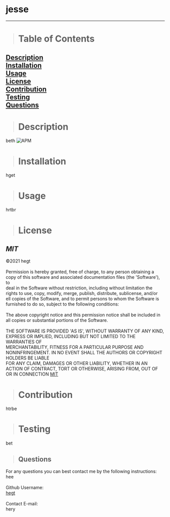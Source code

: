 
  # **jesse**
  -------------- 
  > # Table of Contents
  [Description](#description)<a href='#description'></a><br/>
  [Installation](#installation)<a href='#testing'></a><br/>
  [Usage](#usage)<a href='#usage'></a><br/>
  [License](#license)<a href='#license'></a><br/>
  [Contribution](#contribution)<a href='#contribution'></a><br/>
  [Testing](#testing)<a href='#testing'></a><br/>
  [Questions](#questions)<a href='#questions'></a><br/>
  --------------
  > # Description
  beth
  ![APM](https://img.shields.io/apm/l/vim-mode)
    
  > # Installation
  hget

  > # Usage
  hrtbr
    
  > # License
   ## *MIT* 
  &copy;2021 hegt<br/><br/>Permission is hereby granted, free of charge, to any person obtaining a copy of this software and associated documentation files (the 'Software'), to <br/>deal in the Software without restriction, including without limitation the rights to use, copy, modify, merge, publish, distribute, sublicense, and/or <br/>ell copies of the Software, and to permit persons to whom the Software is furnished to do so, subject to the following conditions: <br/><br/>The above copyright notice and this permission notice shall be included in all copies or substantial portions of the Software. <br/><br/>THE SOFTWARE IS PROVIDED 'AS IS', WITHOUT WARRANTY OF ANY KIND, EXPRESS OR IMPLIED, INCLUDING BUT NOT LIMITED TO THE WARRANTIES OF <br/>MERCHANTABILITY, FITNESS FOR A PARTICULAR PURPOSE AND NONINFRINGEMENT. IN NO EVENT SHALL THE AUTHORS OR COPYRIGHT HOLDERS BE LIABLE <br/>FOR ANY CLAIM, DAMAGES OR OTHER LIABILITY, WHETHER IN AN ACTION OF CONTRACT, TORT OR OTHERWISE, ARISING FROM, OUT OF OR IN CONNECTION 
  [MIT](https://choosealicense.com/licenses/mit/)

  > # Contribution
  htrbe

  > # Testing
  bet
  
  > ## Questions
  For any questions you can best contact me by the following instructions:<br/>
  hee<br/>
  <br/>
  Github Username:<br/>
  [hegt](https://github.com/hegt/)<br/>
  <br/>
  Contact E-mail:<br/>
  hery
